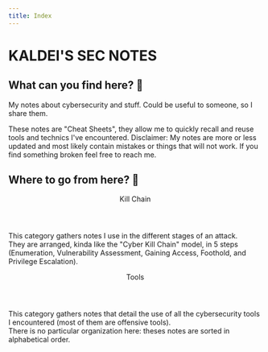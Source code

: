 ```yaml
---
title: Index
---
```


<h1 class="text-center">KALDEI'S SEC NOTES</h1>


## What can you find here? 🔮
My notes about cybersecurity and stuff. Could be useful to someone, so I share them. 

These notes are "Cheat Sheets", they allow me to quickly recall and reuse tools and technics I've encountered. 
Disclaimer: My notes are more or less updated and most likely contain mistakes or things that will not work. If you find something broken feel free to reach me.


## Where to go from here? 🧭
<article class="card shadow-1 rounded-3 white post-entry">
  <header class="entry-header">
    <div class="h2">Kill Chain</div>    
  </header>
  <div class="entry-content">
    <p>
      This category gathers notes I use in the different stages of an attack.</br>
      They are arranged, kinda like the "Cyber Kill Chain" model, in 5 steps (Enumeration, Vulnerability Assessment, Gaining Access, Foothold, and Privilege Escalation).
    </p>
  </div>
  <a class="entry-link" href="/killchain/"></a>
</article>
<article class="card shadow-1 rounded-3 white post-entry">
  <header class="entry-header">
    <div class="h2">Tools</div>
  </header>
  <div class="entry-content">
    <p>
      This category gathers notes that detail the use of all the cybersecurity tools I encountered (most of them are offensive tools).</br>
      There is no particular organization here: theses notes are sorted in alphabetical order.
    </p>
  </div>
  <a class="entry-link" href="/tools/"></a>
</article>
